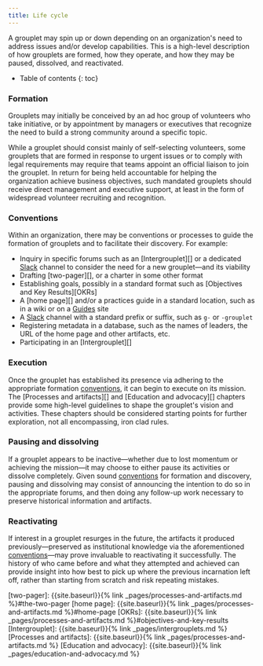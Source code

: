 ```yaml
---
title: Life cycle
---
```

A grouplet may spin up or down depending on an organization's need to address
issues and/or develop capabilities. This is a high-level description of how
grouplets are formed, how they operate, and how they may be paused, dissolved,
and reactivated.

* Table of contents
{: toc}

### Formation

Grouplets may initially be conceived by an ad hoc group of volunteers who take
initiative, or by appointment by managers or executives that recognize the need
to build a strong community around a specific topic.

While a grouplet should consist mainly of self-selecting volunteers, some
grouplets that are formed in response to urgent issues or to comply with legal
requirements may require that teams appoint an official liaison to join the
grouplet. In return for being held accountable for helping the organization
achieve business objectives, such mandated grouplets should receive direct
management and executive support, at least in the form of widespread volunteer
recruiting and recognition.

### Conventions

[conventions]: #conventions

Within an organization, there may be conventions or processes to guide the
formation of grouplets and to facilitate their discovery. For example:

- Inquiry in specific forums such as an [Intergrouplet][] or a dedicated
  [Slack][] channel to consider the need for a new grouplet—and its viability
- Drafting [two-pager][], or a charter in some other format
- Establishing goals, possibly in a standard format such as [Objectives and Key
  Results][OKRs]
- A [home page][] and/or a practices guide in a standard location, such as in a
  wiki or on a [Guides][] site
- A [Slack][] channel with a standard prefix or suffix, such as `g-` or
  `-grouplet`
- Registering metadata in a database, such as the names of leaders, the URL of
  the home page and other artifacts, etc.
- Participating in an [Intergrouplet][]

[Guides]: https://github.com/mbland/guides-template
[Slack]:  https://slack.com

### Execution

Once the grouplet has established its presence via adhering to the appropriate
formation [conventions][], it can begin to execute on its mission. The
[Processes and artifacts][] and [Education and advocacy][] chapters provide some
high-level guidelines to shape the grouplet's vision and activities. These
chapters should be considered starting points for further exploration, not all
encompassing, iron clad rules.

### Pausing and dissolving

[pausing]: #pausing-and-dissolving

If a grouplet appears to be inactive—whether due to lost momentum or achieving
the mission—it may choose to either pause its activities or dissolve completely.
Given sound [conventions][] for formation and discovery, pausing and dissolving
may consist of announcing the intention to do so in the appropriate forums, and
then doing any follow-up work necessary to preserve historical information and
artifacts.

### Reactivating

If interest in a grouplet resurges in the future, the artifacts it produced
previously—preserved as institutional knowledge via the aforementioned
[conventions][]—may prove invaluable to reactivating it successfully. The
history of who came before and what they attempted and achieved can provide
insight into how best to pick up where the previous incarnation left off, rather
than starting from scratch and risk repeating mistakes.

[two-pager]: {{site.baseurl}}{% link _pages/processes-and-artifacts.md %}#the-two-pager
[home page]: {{site.baseurl}}{% link _pages/processes-and-artifacts.md %}#home-page
[OKRs]:      {{site.baseurl}}{% link _pages/processes-and-artifacts.md %}#objectives-and-key-results
[Intergrouplet]: {{site.baseurl}}{% link _pages/intergrouplets.md %}
[Processes and artifacts]: {{site.baseurl}}{% link _pages/processes-and-artifacts.md %}
[Education and advocacy]:  {{site.baseurl}}{% link _pages/education-and-advocacy.md %}
